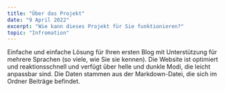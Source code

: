 ```yaml
---
title: "Über das Projekt"
date: "9 April 2022"
excerpt: "Wie kann dieses Projekt für Sie funktionieren?"
topic: "Infromation"
---
```


Einfache und einfache Lösung für Ihren ersten Blog mit Unterstützung für mehrere Sprachen (so viele, wie Sie sie kennen). Die Website ist optimiert und reaktionsschnell und verfügt über helle und dunkle Modi, die leicht anpassbar sind. Die Daten stammen aus der Markdown-Datei, die sich im Ordner Beiträge befindet.
